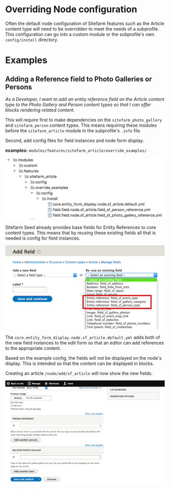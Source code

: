 # Overriding Node configuration

Often the default node configuration of Sitefarm features such as the Article
content type will need to be overridden to meet the needs of a subprofile. This
configuration can go into a custom module or the subprofile's own
`config/install` directory.

# Examples

## Adding a Reference field to Photo Galleries or Persons

*As a Developer, I want to add an entity reference field on the Article content
type to the Photo Gallery and Person content types so that I can offer blocks
rendering related content.*

This will require first to make dependencies on the `sitefarm_photo_gallery`
and `sitefarm_person` content types. This means requiring these modules before
the `sitefarm_article` module in the subprofile's `.info` file.

Second, add config files for field instances and node form display. 

**examples:** `modules/features/sitefarm_article/override_examples/`

![Screenshot of file structure to example config files](images/reference-config-examples.png)

Sitefarm Seed already provides base fields for Entity References to core content
types. This means that by reusing these existing fields all that is needed is
config for field instances.

![Screenshot of reusing entity reference dropdown](images/reuse-entity-reference-fields.png)

The `core.entity_form_display.node.sf_article.default.yml` adds both of the
new field instances to the edit form so that an editor can add references to the
appropriate content.

Based on the example config, the fields will not be displayed on the node's
display. This is intended so that the content can be displayed in blocks.

Creating an article `/node/add/sf_article` will now show the new fields.

![Screenshot of Article add form with new reference fields](images/form-showing-new-reference-fields.png)
